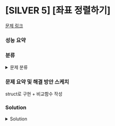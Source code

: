 # [SILVER 5] [좌표 정렬하기]

[문제 링크](https://www.acmicpc.net/problem/11650) 

### 성능 요약

### 분류

<details><summary>문제 분류</summary> 

[정렬]

</details>

### 문제 요약 및 해결 방안 스케치

struct로 구현 + 비교함수 작성

### Solution

<details><summary>Solution</summary> 

[Source Code]

</details>
